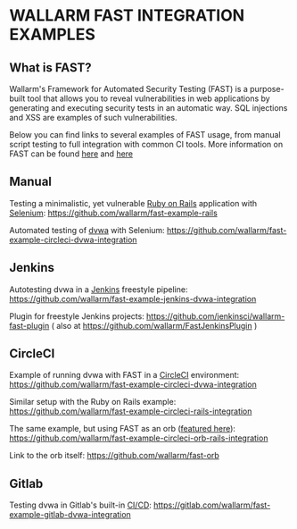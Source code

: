 # WALLARM FAST INTEGRATION EXAMPLES

## What is FAST?

Wallarm's Framework for Automated Security Testing (FAST) is a purpose-built tool that allows you to reveal vulnerabilities in web applications by generating and executing security tests in an automatic way. SQL injections and XSS are examples of such vulnerabilities.

Below you can find links to several examples of FAST usage, from manual script testing to full integration with common CI tools.
More information on FAST can be found [here](https://wallarm.com/products/fast) and [here](https://docs.fast.wallarm.com/en/)

## Manual 

Testing a minimalistic, yet vulnerable [Ruby on Rails](https://rubyonrails.org/) application with [Selenium](https://selenium.dev/):
https://github.com/wallarm/fast-example-rails

Automated testing of [dvwa](http://www.dvwa.co.uk/) with Selenium:
https://github.com/wallarm/fast-example-circleci-dvwa-integration

## Jenkins

Autotesting dvwa in a [Jenkins](https://jenkins.io/) freestyle pipeline:
https://github.com/wallarm/fast-example-jenkins-dvwa-integration

Plugin for freestyle Jenkins projects:
https://github.com/jenkinsci/wallarm-fast-plugin ( also at https://github.com/wallarm/FastJenkinsPlugin )

## CircleCI

Example of running dvwa with FAST in a [CircleCI](https://circleci.com/) environment:
https://github.com/wallarm/fast-example-circleci-dvwa-integration

Similar setup with the Ruby on Rails example:
https://github.com/wallarm/fast-example-circleci-rails-integration

The same example, but using FAST as an orb ([featured here](https://circleci.com/orbs/)):
https://github.com/wallarm/fast-example-circleci-orb-rails-integration

Link to the orb itself:
https://github.com/wallarm/fast-orb

## Gitlab

Testing dvwa in Gitlab's built-in [CI/CD](https://docs.gitlab.com/ee/ci/):
https://gitlab.com/wallarm/fast-example-gitlab-dvwa-integration
